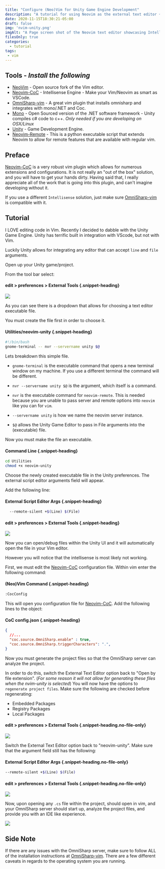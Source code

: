 ```yaml
---
title: "Configure (Neo)Vim for Unity Game Engine Development"
description: "A tutorial for using Neovim as the external text editor + debugger for the Unity Game Engine."
date: 2020-11-15T18:30:21-05:00
draft: false
img: 'nvim-unity.png'
imgAlt: "A Page screen shot of the Neovim text editor showcasing Intellisense autocomplete working with a Unity .NET c# file."
filesOnly: true
categories:
  - tutorial
tags:
 - vim
---
```


## Tools - *Install the following*
- [NeoVim](https://neovim.io/) - Open source fork of the Vim editor.
- [Neovim-CoC](https://github.com/neoclide/coc.nvim) - Intellisense Engine - Make your Vim/Neovim as smart as VSCode.
- [OmniSharp-vim](https://github.com/OmniSharp/omnisharp-vim)  - A great vim plugin that installs omnisharp and integrates with mono/.NET and Coc.
- [Mono](https://www.mono-project.com/) - Open Sourced version of the .NET software framework - Unity compiles c# code to c++. *Only needed if you are developing on OSX/Linux*
- [Unity](https://unity.com/) - Game Development Engine.
- [Neovim-Remote](https://github.com/mhinz/neovim-remote) - This is a python
  executable script that extends Neovim to allow for remote features that are
  available with regular vim.

## Preface


[Neovim-CoC](https://github.com/neoclide/coc.nvim) is a very robust vim plugin
which allows for numerous extensions and configurations.  It is not really an
"out of the box" solution, and you will have to get your hands dirty. Having
said that, I really appreciate all of the work that is going into this plugin,
and can't imagine developing without it.

If you use a different `Intellisense` solution, just make sure [OmniSharp-vim](https://github.com/OmniSharp/omnisharp-vim) is compatible with it.

## Tutorial

I LOVE editing code in Vim.  Recently I
decided to dabble with the Unity Game Engine. Unity has terrific
built in integration with VScode, but not with Vim.

Luckily Unity allows for integrating any editor that can accept `line` and `file`  arguments.

Open up your Unity game/project.

From the tool bar select:

#### edit > preferences > External Tools {.snippet-heading}
![](/img/unity-files.jpeg)

As you can see there is a dropdown that allows for choosing a text editor executable file.

You must create the file first in order to choose it.

#### Utilities/neovim-unity {.snippet-heading}
```bash
#!/bin/bash
gnome-terminal -- nvr --servername unity $@
```

Lets breakdown this simple file.

- `gnome-terminal` is the executable command that opens a new terminal window on my machine. If you use a different terminal the command will be different.

- `nvr --servername unity $@` is the argument, which itself is a command.

- `nvr` is the executable command for `neovim-remote`.  This is needed because you are unable to pass server and remote options into `neovim` like you can for `vim`.

- `--servername unity` is how we name the neovim server instance.
- `$@` allows the Unity Game Editor to pass in File arguments into the (executable) file.

Now you must make the file an executable.

#### Command Line {.snippet-heading}
```bash
cd Utilities
chmod +x neovim-unity
```

Choose the newly created executable file in the Unity preferences.
The external script editor arguments field will appear.

Add the following line:

#### External Script Editor Args {.snippet-heading}
```bash
  --remote-silent +$(Line) $(File)
```

#### edit > preferences > External Tools {.snippet-heading}
![](/img/unity-nvim.jpeg)

Now you can open/debug files within the Unity UI and it will automatically open the file in your Vim editor.

However you will notice that the intellisense is most likely not working.

First, we must edit the [Neovim-CoC](https://github.com/neoclide/coc.nvim) configuration file.
Within vim enter the following command:

#### (Neo)Vim Command {.snippet-heading}
```bash
:CocConfig
```

This will open you configuration file for [Neovim-CoC](https://github.com/neoclide/coc.nvim).
Add the following lines to the object:

#### CoC config.json {.snippet-heading}
```json
{
  //...
  "coc.source.OmniSharp.enable" : true,
  "coc.source.OmniSharp.triggerCharacters": ".",
}
```

Now you must generate the project files so that the OmniSharp server can analyze the project.

In order to do this, switch the External Text Editor option back to "Open by file extension". (*For some reason it will not allow for generating these files when the nvim-unity is selected*) You will now have the options to `regenerate project files`.
Make sure the following are checked before regenerating:
- Embedded Packages
- Registry Packages
- Local Packages

#### edit > preferences > External Tools {.snippet-heading.no-file-only}
![](/img/unity-files.jpeg)

Switch the External Text Editor option back to "neovim-unity". Make
sure that the argument field still has the following:

#### External Script Editor Args {.snippet-heading.no-file-only}
```bash
--remote-silent +$(Line) $(File)
```

#### edit > preferences > External Tools {.snippet-heading.no-file-only}
![](/img/unity-nvim.jpeg)

Now, upon opening any `.cs` file within the project, should open in vim, and
your OmniSharp server should start up, analyze the project files, and provide
you with an IDE like experience.

![](/img/nvim-unity.gif#visible)

## Side Note
If there are any issues with the OmniSharp server, make sure to follow ALL of the installation instructions at [OmniSharp-vim](https://github.com/OmniSharp/omnisharp-vim). There are a few different caveats in regards to the operating system you are running.
